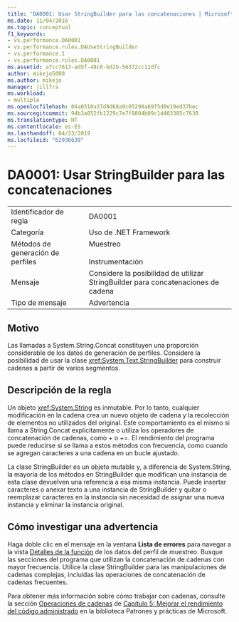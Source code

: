 ```yaml
---
title: 'DA0001: Usar StringBuilder para las concatenaciones | Microsoft Docs'
ms.date: 11/04/2016
ms.topic: conceptual
f1_keywords:
- vs.performance.DA0001
- vs.performance.rules.DAUseStringBuilder
- vs.performance.1
- vs.performance.rules.DA0001
ms.assetid: a7cc7613-ad5f-48c8-bd2b-56372cc12dfc
author: mikejo5000
ms.author: mikejo
manager: jillfra
ms.workload:
- multiple
ms.openlocfilehash: 04a0310a37d8d68a9c65298a69f5d0e19ed37bec
ms.sourcegitcommit: 94b3a052fb1229c7e7f8804b09c1d403385c7630
ms.translationtype: HT
ms.contentlocale: es-ES
ms.lasthandoff: 04/23/2019
ms.locfileid: "62936639"
---
```

# <a name="da0001-use-stringbuilder-for-concatenations"></a>DA0001: Usar StringBuilder para las concatenaciones

|||
|-|-|
|Identificador de regla|DA0001|
|Categoría|Uso de .NET Framework|
|Métodos de generación de perfiles|Muestreo<br /><br /> Instrumentación|
|Mensaje|Considere la posibilidad de utilizar StringBuilder para concatenaciones de cadena|
|Tipo de mensaje|Advertencia|

## <a name="cause"></a>Motivo
 Las llamadas a System.String.Concat constituyen una proporción considerable de los datos de generación de perfiles. Considere la posibilidad de usar la clase <xref:System.Text.StringBuilder> para construir cadenas a partir de varios segmentos.

## <a name="rule-description"></a>Descripción de la regla
 Un objeto <xref:System.String> es inmutable. Por lo tanto, cualquier modificación en la cadena crea un nuevo objeto de cadena y la recolección de elementos no utilizados del original. Este comportamiento es el mismo si llama a String.Concat explícitamente o utiliza los operadores de concatenación de cadenas, como + o +=. El rendimiento del programa puede reducirse si se llama a estos métodos con frecuencia, como cuando se agregan caracteres a una cadena en un bucle ajustado.

 La clase StringBuilder es un objeto mutable y, a diferencia de System.String, la mayoría de los métodos en StringBuilder que modifican una instancia de esta clase devuelven una referencia a esa misma instancia. Puede insertar caracteres o anexar texto a una instancia de StringBuilder y quitar o reemplazar caracteres en la instancia sin necesidad de asignar una nueva instancia y eliminar la instancia original.

## <a name="how-to-investigate-a-warning"></a>Cómo investigar una advertencia
 Haga doble clic en el mensaje en la ventana **Lista de errores** para navegar a la vista [Detalles de la función](../profiling/function-details-view.md) de los datos del perfil de muestreo. Busque las secciones del programa que utilizan la concatenación de cadenas con mayor frecuencia. Utilice la clase StringBuilder para las manipulaciones de cadenas complejas, incluidas las operaciones de concatenación de cadenas frecuentes.

 Para obtener más información sobre cómo trabajar con cadenas, consulte la sección [Operaciones de cadenas](http://go.microsoft.com/fwlink/?LinkId=177816) de [Capítulo 5: Mejorar el rendimiento del código administrado](http://go.microsoft.com/fwlink/?LinkId=177817) en la biblioteca Patrones y prácticas de Microsoft.